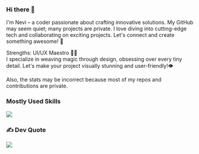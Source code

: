 ### Hi there 👋
I'm Nevi – a coder passionate about crafting innovative solutions. My GitHub may seem quiet; many projects are private. I love diving into cutting-edge tech and collaborating on exciting projects. Let's connect and create something awesome! 🚀

Strengths: UI/UX Maestro 🎨✨\
I specialize in weaving magic through design, obsessing over every tiny detail. Let's make your project visually stunning and user-friendly!👁️

Also, the stats may be incorrect because most of my repos and contributions are private.

### Mostly Used Skills
![](https://github-readme-stats.vercel.app/api/top-langs/?username=Nevi38&theme=dark&hide_border=false&include_all_commits=true&count_private=true&layout=compact)

### ✍️ Dev Quote
![](https://quotes-github-readme.vercel.app/api?type=horizontal&theme=light)

<!-- Proudly created with GPRM ( https://gprm.itsvg.in ) -->
<!--
**Nevi38/Nevi38** is a ✨ _special_ ✨ repository because its `README.md` (this file) appears on your GitHub profile.

Here are some ideas to get you started:

- 🔭 I’m currently working on ...
- 🌱 I’m currently learning ...
- 👯 I’m looking to collaborate on ...
- 🤔 I’m looking for help with ...
- 💬 Ask me about ...
- 📫 How to reach me: ...
- 😄 Pronouns: ...
- ⚡ Fun fact: ...
-->
